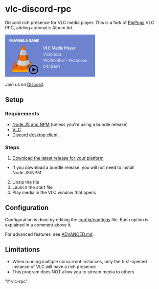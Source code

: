 # vlc-discord-rpc

Discord rich presence for VLC media player.
This is a fork of [PigPogs](https://github.com/Pigpog/vlc-discord-rpc) VLC RPC, adding automatic Album Art.

![Example](./example.png)

Join us on [Discord](https://discord.gg/3Fu6KHd).

## Setup

### Requirements

- [Node.JS and NPM](https://nodejs.org/en/) (unless you're using a bundle release)
- [VLC](https://www.videolan.org/index.html)
- [Discord desktop client](https://discordapp.com/)

### Steps

 1. [Download the latest release for your platform](https://github.com/GreenDiscord/vlc-rpc/releases)
  - If you download a bundle release, you will not need to install Node.JS/NPM
 2. Unzip the file
 3. Launch the start file
 4. Play media in the VLC window that opens

## Configuration

Configuration is done by editing the [config/config.js](./config/config.js) file.
Each option is explained in a comment above it.

For advanced features, see [ADVANCED.md](./ADVANCED.md).

## Limitations

 - When running multiple concurrent instances, only the first-opened instance of VLC will have a rich presence
 - This program does NOT allow you to stream media to others

"# vlc-rpc" 
